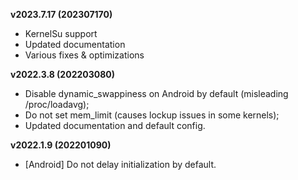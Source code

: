 **v2023.7.17 (202307170)**
- KernelSu support
- Updated documentation
- Various fixes & optimizations

**v2022.3.8 (202203080)**
- Disable dynamic_swappiness on Android by default (misleading /proc/loadavg);
- Do not set mem_limit (causes lockup issues in some kernels);
- Updated documentation and default config.

**v2022.1.9 (202201090)**
- [Android] Do not delay initialization by default.
